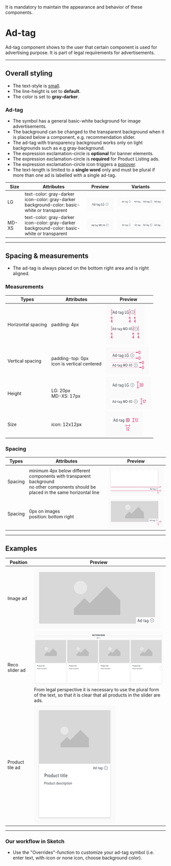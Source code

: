 <AlertWarning alertHeadline="Not modifiable">
It is mandatory to maintain the appearance and behavior of these components.
</AlertWarning>

# Ad-tag

Ad-tag component shows to the user that certain component is used for advertising purpose. It is part of legal requirements for advertisements.

---

## Overall styling

- The text-style is [small](../../General/Typography/Typography.md#small).
- The line-height is set to **default**.
- The color is set to **gray-darker**.

### Ad-tag

- The symbol has a general basic-white background for image advertisements.
- The background can be changed to the transparent background when it is placed below a component, e.g. recommendation slider.
- The ad-tag with transparency background works only on light backgrounds such as e.g gray-background.
- The expression exclamation-circle is **optional** for banner elements.
- The expression exclamation-circle is **required** for Product Listing ads.
- The expression exclamation-circle icon triggers a [popover](../Popover/Popover.md).
- The text-length is limited to a **single word** only and must be plural if more than one ad is labelled with a single ad-tag.


| Size | Attributes | Preview | Variants |
|---|---|---|---|
| LG | text-color: gray-darker<br>icon-color: gray-darker<br>background-color: basic-white or transparent| ![ad-tag: default](assets/states/default-LG@1x.png) | ![ad-tag: variants](assets/states/default-LG-variants@1x.png) |
| MD-XS | text-color: gray-darker<br>icon-color: gray-darker<br>background-color: basic-white or transparent| ![ad-tag: default](assets/states/default-MD-XS@1x.png) |  ![ad-tag: variants](assets/states/default-MD-XS-variants@1x.png) |

---

## Spacing & measurements

- The ad-tag is always placed on the bottom right area and is right aligned.

### Measurements

| Types | Attributes | Preview
|---|---|---|
| Horizontal spacing | padding: 4px | ![measurements: padding](assets/measurements/horizontal-spacing@1x.png) |
| Vertical spacing | padding-top: 0px<br> icon is vertical centered | ![measurements: padding](assets/measurements/vertical-spacing@1x.png) |
| Height | LG: 20px<br>MD-XS: 17px | ![measurements: height](assets/measurements/height@1x.png) |
| Size | icon: 12x12px | ![measurements: icon size](assets/measurements/icon@1x.png) |


### Spacing

| Types | Attributes | Preview
|---|---|---|
| Spacing | minimum 4px below different components with transparent background <br>no other components should be placed in the same horizontal line | ![measurements: spacing transparent](assets/measurements/spacing-transparent@1x.png) |
| Spacing | 0px on images<br>position: bottom right  | ![measurements: spacing on image](assets/measurements/spacing-on-image@1x.png) |

---

## Examples

| Position | Preview |
|---|---|
| Image ad | ![example: image](assets/example/image@1x.png) |
| Reco slider ad | ![example: reco slider](assets/example/reco-slider@1x.png) <br>From legal perspective it is necessary to use the plural form of the text, so that it is clear that all products in the slider are ads. |
| Product tile ad| ![example: product tile](assets/example/product-tile@1x.png) |

---

### Our workflow in Sketch

- Use the "Overrides"-function to customize your ad-tag symbol (i.e. enter text, with-icon or none icon, choose background color).
